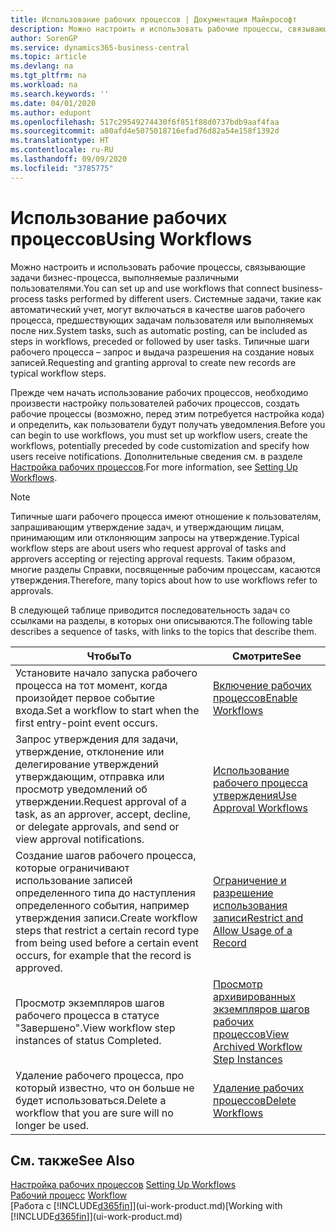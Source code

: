 ```yaml
---
title: Использование рабочих процессов | Документация Майкрософт
description: Можно настроить и использовать рабочие процессы, связывающие задачи бизнес-процесса, выполняемые различными пользователями. Системные задачи, такие как автоматический учет, могут включаться в качестве шагов рабочего процесса, предшествующих задачам пользователя или выполняемых после них. Типичные шаги рабочего процесса – запрос и выдача разрешения на создание новых записей.
author: SorenGP
ms.service: dynamics365-business-central
ms.topic: article
ms.devlang: na
ms.tgt_pltfrm: na
ms.workload: na
ms.search.keywords: ''
ms.date: 04/01/2020
ms.author: edupont
ms.openlocfilehash: 517c29549274430f6f851f88d0737bdb9aaf4faa
ms.sourcegitcommit: a80afd4e5075018716efad76d82a54e158f1392d
ms.translationtype: HT
ms.contentlocale: ru-RU
ms.lasthandoff: 09/09/2020
ms.locfileid: "3785775"
---
```

# <a name="using-workflows"></a><span data-ttu-id="b507c-105">Использование рабочих процессов</span><span class="sxs-lookup"><span data-stu-id="b507c-105">Using Workflows</span></span>
<span data-ttu-id="b507c-106">Можно настроить и использовать рабочие процессы, связывающие задачи бизнес-процесса, выполняемые различными пользователями.</span><span class="sxs-lookup"><span data-stu-id="b507c-106">You can set up and use workflows that connect business-process tasks performed by different users.</span></span> <span data-ttu-id="b507c-107">Системные задачи, такие как автоматический учет, могут включаться в качестве шагов рабочего процесса, предшествующих задачам пользователя или выполняемых после них.</span><span class="sxs-lookup"><span data-stu-id="b507c-107">System tasks, such as automatic posting, can be included as steps in workflows, preceded or followed by user tasks.</span></span> <span data-ttu-id="b507c-108">Типичные шаги рабочего процесса – запрос и выдача разрешения на создание новых записей.</span><span class="sxs-lookup"><span data-stu-id="b507c-108">Requesting and granting approval to create new records are typical workflow steps.</span></span>  

 <span data-ttu-id="b507c-109">Прежде чем начать использование рабочих процессов, необходимо произвести настройку пользователей рабочих процессов, создать рабочие процессы (возможно, перед этим потребуется настройка кода) и определить, как пользователи будут получать уведомления.</span><span class="sxs-lookup"><span data-stu-id="b507c-109">Before you can begin to use workflows, you must set up workflow users, create the workflows, potentially preceded by code customization and specify how users receive notifications.</span></span> <span data-ttu-id="b507c-110">Дополнительные сведения см. в разделе [Настройка рабочих процессов](across-set-up-workflows.md).</span><span class="sxs-lookup"><span data-stu-id="b507c-110">For more information, see [Setting Up Workflows](across-set-up-workflows.md).</span></span>  

> [!NOTE]  
>  <span data-ttu-id="b507c-111">Типичные шаги рабочего процесса имеют отношение к пользователям, запрашивающим утверждение задач, и утверждающим лицам, принимающим или отклоняющим запросы на утверждение.</span><span class="sxs-lookup"><span data-stu-id="b507c-111">Typical workflow steps are about users who request approval of tasks and approvers accepting or rejecting approval requests.</span></span> <span data-ttu-id="b507c-112">Таким образом, многие разделы Справки, посвященные рабочим процессам, касаются утверждения.</span><span class="sxs-lookup"><span data-stu-id="b507c-112">Therefore, many topics about how to use workflows refer to approvals.</span></span>  

 <span data-ttu-id="b507c-113">В следующей таблице приводится последовательность задач со ссылками на разделы, в которых они описываются.</span><span class="sxs-lookup"><span data-stu-id="b507c-113">The following table describes a sequence of tasks, with links to the topics that describe them.</span></span>  

|<span data-ttu-id="b507c-114">**Чтобы**</span><span class="sxs-lookup"><span data-stu-id="b507c-114">**To**</span></span>|<span data-ttu-id="b507c-115">**Смотрите**</span><span class="sxs-lookup"><span data-stu-id="b507c-115">**See**</span></span>|  
|------------|-------------|  
|<span data-ttu-id="b507c-116">Установите начало запуска рабочего процесса на тот момент, когда произойдет первое событие входа.</span><span class="sxs-lookup"><span data-stu-id="b507c-116">Set a workflow to start when the first entry-point event occurs.</span></span>|[<span data-ttu-id="b507c-117">Включение рабочих процессов</span><span class="sxs-lookup"><span data-stu-id="b507c-117">Enable Workflows</span></span>](across-how-to-enable-workflows.md)|  
|<span data-ttu-id="b507c-118">Запрос утверждения для задачи, утверждение, отклонение или делегирование утверждений утверждающим, отправка или просмотр уведомлений об утверждении.</span><span class="sxs-lookup"><span data-stu-id="b507c-118">Request approval of a task, as an approver, accept, decline, or delegate approvals, and send or view approval notifications.</span></span>|[<span data-ttu-id="b507c-119">Использование рабочего процесса утверждения</span><span class="sxs-lookup"><span data-stu-id="b507c-119">Use Approval Workflows</span></span>](across-how-use-approval-workflows.md)|  
|<span data-ttu-id="b507c-120">Создание шагов рабочего процесса, которые ограничивают использование записей определенного типа до наступления определенного события, например утверждения записи.</span><span class="sxs-lookup"><span data-stu-id="b507c-120">Create workflow steps that restrict a certain record type from being used before a certain event occurs, for example that the record is approved.</span></span>|[<span data-ttu-id="b507c-121">Ограничение и разрешение использования записи</span><span class="sxs-lookup"><span data-stu-id="b507c-121">Restrict and Allow Usage of a Record</span></span>](across-how-to-restrict-and-allow-usage-of-a-record.md)|  
|<span data-ttu-id="b507c-122">Просмотр экземпляров шагов рабочего процесса в статусе "Завершено".</span><span class="sxs-lookup"><span data-stu-id="b507c-122">View workflow step instances of status Completed.</span></span>|[<span data-ttu-id="b507c-123">Просмотр архивированных экземпляров шагов рабочих процессов</span><span class="sxs-lookup"><span data-stu-id="b507c-123">View Archived Workflow Step Instances</span></span>](across-how-to-view-archived-workflow-step-instances.md)|  
|<span data-ttu-id="b507c-124">Удаление рабочего процесса, про который известно, что он больше не будет использоваться.</span><span class="sxs-lookup"><span data-stu-id="b507c-124">Delete a workflow that you are sure will no longer be used.</span></span>|[<span data-ttu-id="b507c-125">Удаление рабочих процессов</span><span class="sxs-lookup"><span data-stu-id="b507c-125">Delete Workflows</span></span>](across-how-to-delete-workflows.md)|  

## <a name="see-also"></a><span data-ttu-id="b507c-126">См. также</span><span class="sxs-lookup"><span data-stu-id="b507c-126">See Also</span></span>  
<span data-ttu-id="b507c-127">[Настройка рабочих процессов](across-set-up-workflows.md) </span><span class="sxs-lookup"><span data-stu-id="b507c-127">[Setting Up Workflows](across-set-up-workflows.md) </span></span>  
<span data-ttu-id="b507c-128">[Рабочий процесс](across-workflow.md) </span><span class="sxs-lookup"><span data-stu-id="b507c-128">[Workflow](across-workflow.md) </span></span>  
<span data-ttu-id="b507c-129">[Работа с [!INCLUDE[d365fin](includes/d365fin_md.md)]](ui-work-product.md)</span><span class="sxs-lookup"><span data-stu-id="b507c-129">[Working with [!INCLUDE[d365fin](includes/d365fin_md.md)]](ui-work-product.md)</span></span>
